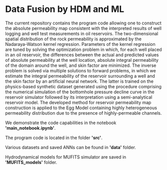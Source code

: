 # Data Fusion by HDM and ML

The current repository contains the program code allowing one to construct the absolute permeability map consistent with the interpreted results of well logging and well test measurements in oil reservoirs. The two-dimensional spatial distribution of the rock permeability is approximated by the Nadaraya-Watson kernel regression. Parameters of the kernel regression are tuned by solving the optimization problem in which, for each well placed in an oil reservoir, the differences between the actual and predicted values of absolute permeability at the well location, absolute integral permeability of the domain around the well, and skin factor are minimized. The inverse problem is solved via multiple solutions to forward problems, in which we estimate the integral permeability of the reservoir surrounding a well and the skin factor by an artificial neural network. The latter is trained on the physics-based synthetic dataset generated using the procedure comprising the numerical simulation of the bottomhole pressure decline curve in the reservoir simulator followed by its interpretation using a semi-analytical reservoir model. The developed method for reservoir permeability map construction is applied to the Egg Model containing highly heterogeneous permeability distribution due to the presence of highly-permeable channels.


We demonstrate the code capabilities in the notebook **'main_notebook.ipynb'**. 

The program code is located in the folder **'src'**. 

Various datasets and saved ANNs can be found in **'data'** folder.

Hydrodynamical models for MUFITS simulator are saved in **'MUFITS_models'** folder.


